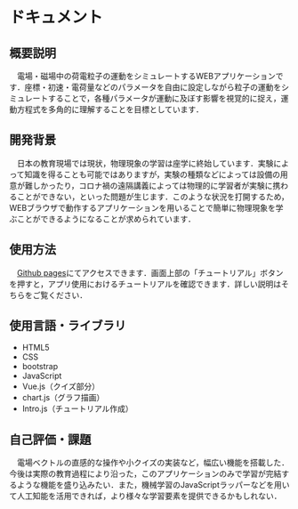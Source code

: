 # ドキュメント

## 概要説明

　電場・磁場中の荷電粒子の運動をシミュレートするWEBアプリケーションです．座標・初速・電荷量などのパラメータを自由に設定しながら粒子の運動をシミュレートすることで，各種パラメータが運動に及ぼす影響を視覚的に捉え，運動方程式を多角的に理解することを目標としています．

## 開発背景

　日本の教育現場では現状，物理現象の学習は座学に終始しています．実験によって知識を得ることも可能ではありますが，実験の種類などによっては設備の用意が難しかったり，コロナ禍の遠隔講義によっては物理的に学習者が実験に携わることができない，といった問題が生じます．このような状況を打開するため，WEBブラウザで動作するアプリケーションを用いることで簡単に物理現象を学ぶことができるようになることが求められています．

## 使用方法

　[Github pages][page]にてアクセスできます．画面上部の「チュートリアル」ボタンを押すと，アプリ使用におけるチュートリアルを確認できます．詳しい説明はそちらをご覧ください．

[page]:https://noritama73.github.io/for-optim/index.html

## 使用言語・ライブラリ

- HTML5
- CSS
- bootstrap
- JavaScript
- Vue.js（クイズ部分）
- chart.js（グラフ描画）
- Intro.js（チュートリアル作成）

## 自己評価・課題

　電場ベクトルの直感的な操作や小クイズの実装など，幅広い機能を搭載した．今後は実際の教育過程により沿った，このアプリケーションのみで学習が完結するような機能を盛り込みたい．また，機械学習のJavaScriptラッパーなどを用いて人工知能を活用できれば，より様々な学習要素を提供できるかもしれない．
 
 
